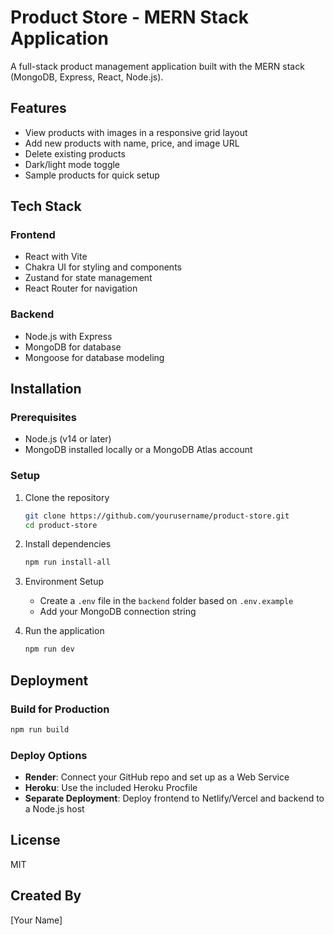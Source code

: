 # Product Store - MERN Stack Application

A full-stack product management application built with the MERN stack (MongoDB, Express, React, Node.js).

## Features

- View products with images in a responsive grid layout
- Add new products with name, price, and image URL
- Delete existing products
- Dark/light mode toggle
- Sample products for quick setup

## Tech Stack

### Frontend
- React with Vite
- Chakra UI for styling and components
- Zustand for state management
- React Router for navigation

### Backend
- Node.js with Express
- MongoDB for database
- Mongoose for database modeling

## Installation

### Prerequisites
- Node.js (v14 or later)
- MongoDB installed locally or a MongoDB Atlas account

### Setup

1. Clone the repository
   ```bash
   git clone https://github.com/yourusername/product-store.git
   cd product-store
   ```

2. Install dependencies
   ```bash
   npm run install-all
   ```

3. Environment Setup
   - Create a `.env` file in the `backend` folder based on `.env.example`
   - Add your MongoDB connection string

4. Run the application
   ```bash
   npm run dev
   ```

## Deployment

### Build for Production
```bash
npm run build
```

### Deploy Options
- **Render**: Connect your GitHub repo and set up as a Web Service
- **Heroku**: Use the included Heroku Procfile
- **Separate Deployment**: Deploy frontend to Netlify/Vercel and backend to a Node.js host

## License
MIT

## Created By
[Your Name]